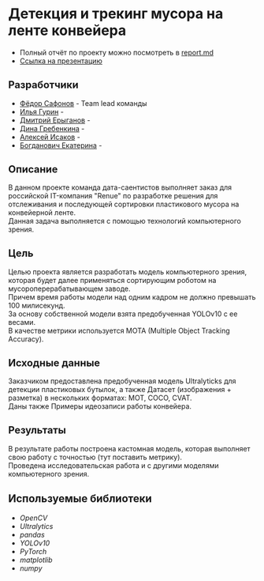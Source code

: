 <h1 align="left">Детекция и трекинг мусора на ленте конвейера</a></h1>

* Полный отчёт по проекту можно посмотреть в [report.md](https://)
* [Ссылка на презентацию](https://)

<h2 style="font-size: 20px;">Разработчики</h2>

* [Фёдор Сафонов](https://) - Team lead команды 
* [Илья Гурин](https://github.com/IlyaLion) - 
* [Дмитрий Ерыганов](https://github.com/Dnevvs) - 
* [Дина Гребенкина](https://github.com/DinaGreb) -
* [Алексей Исаков](https://github.com/IT-DS-Alex) - 
* [Богданович Екатерина](https://github.com/Kate_B_DS) -


<h2 style="font-size: 20px;">Описание</h2>
В данном проекте команда дата-саентистов выполняет заказ для российской IT-компания "Renue" по разработке решения для отслеживания и последующей сортировки пластикового мусора на конвейерной ленте.
</br>Данная задача выполняется с помощью технологий компьютерного зрения.

<h2 style="font-size: 20px;">Цель</h2>
Целью проекта является разработать модель компьютерного зрения, которая будет далее применяться сортирующим роботом на мусороперерабатывающем заводе.
</br>Причем время работы модели над одним кадром не должно превышать 100 милисекунд.
</br>За основу собственной модели взята предобученная YOLOv10 c ее весами. 
</br>В качестве метрики используется MOTA (Multiple Object Tracking Accuracy).

<h2 style="font-size: 20px;">Исходные данные</h2>
Заказчиком предоставлена предобученная модель Ultralyticks для детекции пластиковых бутылок, а также Датасет (изображения + разметка) в нескольких форматах: MOT, COCO, CVAT.
</br>Даны также Примеры идеозаписи работы конвейера.

<h2 style="font-size: 20px;">Результаты</h2>
В результате работы построена кастомная модель, которая выполняет свою работу с точностью (тут поставить метрику).
</br>Проведена исcледовательская работа и с другими моделями компьютерного зрения.


## Используемые библиотеки
+ *OpenCV*
+ *Ultralytics*
+ *pandas*
+ *YOLOv10*
+ *PyTorch*
+ *matplotlib*
+ *numpy*

